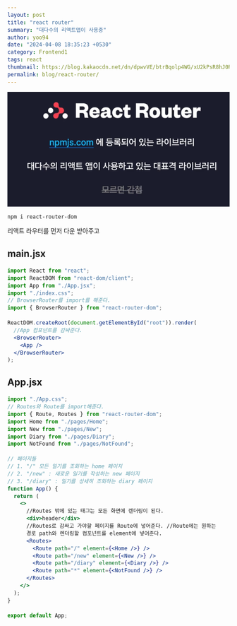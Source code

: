 ```yaml
---
layout: post
title: "react router"
summary: "대다수의 리액트앱이 사용중"
author: yoo94
date: "2024-04-08 18:35:23 +0530"
category: Frontend1
tags: react
thumbnail: https://blog.kakaocdn.net/dn/dpwvVE/btrBqolp4WG/xU2kPsR8hJ0Rpx9B1LSoZ1/img.png
permalink: blog/react-router/
---
```


<div style="display: flex; justify-content: center;">
  <img src="/blog/postImg/Pasted image 20240507184422.png" alt="Pasted image 20240507184422.png" style="max-width:100%;; height:70%;">
</div>

```shell
npm i react-router-dom
```

리액트 라우터를 먼저 다운 받아주고

## main.jsx

```jsx
import React from "react";
import ReactDOM from "react-dom/client";
import App from "./App.jsx";
import "./index.css";
// BrowserRouter를 import를 해준다.
import { BrowserRouter } from "react-router-dom";

ReactDOM.createRoot(document.getElementById("root")).render(
  //App 컴포넌트를 감싸준다.
  <BrowserRouter>
    <App />
  </BrowserRouter>
);
```

## App.jsx

```jsx
import "./App.css";
// Routes와 Route를 import해준다.
import { Route, Routes } from "react-router-dom";
import Home from "./pages/Home";
import New from "./pages/New";
import Diary from "./pages/Diary";
import NotFound from "./pages/NotFound";

// 페이지들
// 1. "/" 모든 일기를 조회하는 home 페이지
// 2. "/new" : 새로운 일기를 작성하는 new 페이지
// 3. "/diary" : 일기를 상세히 조회하는 diary 페이지
function App() {
  return (
    <>
      //Routes 밖에 있는 태그는 모든 화면에 렌더링이 된다.
      <div>header</div>
      //Routes로 감싸고 가야할 페이지를 Route에 넣어준다. //Route에는 원하는
      경로 path와 렌더링할 컴포넌트를 element에 넣어준다.
      <Routes>
        <Route path="/" element={<Home />} />
        <Route path="/new" element={<New />} />
        <Route path="/diary" element={<Diary />} />
        <Route path="*" element={<NotFound />} />
      </Routes>
    </>
  );
}

export default App;
```

